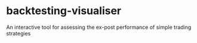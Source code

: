 # backtesting-visualiser
An interactive tool for assessing the ex-post performance of simple trading strategies
